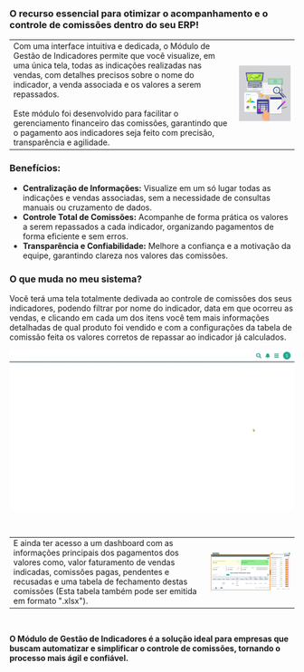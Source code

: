 ### O recurso essencial para otimizar o acompanhamento e o controle de comissões dentro do seu ERP!



| | |
|-|-|
|Com uma interface intuitiva e dedicada, o Módulo de Gestão de Indicadores permite que você visualize, em uma única tela, todas as indicações realizadas nas vendas, com detalhes precisos sobre o nome do indicador, a venda associada e os valores a serem repassados.<br><br>Este módulo foi desenvolvido para facilitar o gerenciamento financeiro das comissões, garantindo que o pagamento aos indicadores seja feito com precisão, transparência e agilidade. |![](https://github.com/Gestao-Online/public-docs/blob/a37abd80d88868f30c59961cdec13afffc6d7731/erp-v2/marketplace/extensions/br.com.gestao-online.module.gestao-indicador/assets/modulo_gestao-indicador_02.png?raw=true) |

### Benefícios:

* **Centralização de Informações:** Visualize em um só lugar todas as indicações e vendas associadas, sem a necessidade de consultas manuais ou cruzamento de dados.
* **Controle Total de Comissões:** Acompanhe de forma prática os valores a serem repassados a cada indicador, organizando pagamentos de forma eficiente e sem erros.
* **Transparência e Confiabilidade:** Melhore a confiança e a motivação da equipe, garantindo clareza nos valores das comissões.

### O que muda no meu sistema?

Você terá uma tela totalmente dedivada ao controle de comissões dos seus indicadores, podendo filtrar por nome do indicador, data em que ocorreu as vendas, e clicando em cada um dos itens você tem mais informações detalhadas de qual produto foi vendido e com a configurações da tabela de comissão feita os valores corretos de repassar ao indicador já calculados.

![](https://github.com/Gestao-Online/public-docs/blob/a37abd80d88868f30c59961cdec13afffc6d7731/erp-v2/marketplace/extensions/br.com.gestao-online.module.gestao-indicador/assets/modulo_gestao-indicador_01.gif?raw=true)

<br>


| | |
|-|-|
|E ainda ter acesso a um dashboard com as informações principais dos pagamentos dos valores como, valor faturamento de vendas indicadas, comissões pagas, pendentes e recusadas e uma tabela de fechamento destas comissões (Esta tabela também pode ser emitida em formato ".xlsx").|![](https://github.com/Gestao-Online/public-docs/blob/a37abd80d88868f30c59961cdec13afffc6d7731/erp-v2/marketplace/extensions/br.com.gestao-online.module.gestao-indicador/assets/modulo_gestao-indicador_03.png?raw=true) |

<br>

**O Módulo de Gestão de Indicadores é a solução ideal para empresas que buscam automatizar e simplificar o controle de comissões, tornando o processo mais ágil e confiável.**